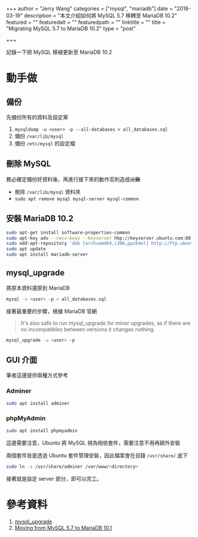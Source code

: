 +++
author = "Jerry Wang"
categories = ["mysql", "mariadb"]
date = "2018-03-19"
description = "本文介紹如何將 MySQL 5.7 移轉至 MariaDB 10.2"
featured = ""
featuredalt = ""
featuredpath = ""
linktitle = ""
title = "Migrating MySQL 5.7 to MariaDB 10.2"
type = "post"

+++

記錄一下把 MySQL 移植更新至 MariaDB 10.2

# 動手做

## 備份

先備份所有的資料及設定黨

1. `mysqldump -u <user> -p --all-databases > all_databases.sql`
1. 備份 `/var/lib/mysql`
1. 備份 `/etc/mysql` 的設定檔

## 刪除 MySQL

務必確定備份好資料後，再進行接下來的動作否則造成~~災難~~

* 刪除 `/var/lib/mysql` 資料夾
* `sudo apt remove mysql mysql-server mysql-common`

## 安裝 MariaDB 10.2

```bash
sudo apt-get install software-properties-common
sudo apt-key adv --recv-keys --keyserver hkp://keyserver.ubuntu.com:80 0xF1656F24C74CD1D8
sudo add-apt-repository 'deb [arch=amd64,i386,ppc64el] http://ftp.ubuntu-tw.org/mirror/mariadb/repo/10.2/ubuntu xenial main'
sudo apt update
sudo apt install mariadb-server
```

## mysql_upgrade

將原本資料還原到 MariaDB

```bash
mysql -u <user> -p < all_databases.sql
```

接著最重要的步驟，根據 MariaDB 官網

> It's also safe to run mysql_upgrade for minor upgrades, as if there are no incompatibles between versions it changes nothing.

```bash
mysql_upgrade -u <user> -p
```

## GUI 介面

筆者這邊提供兩種方式參考

### Adminer

```bash
sudo apt install adminer
```

### phpMyAdmin

```bash
sudo apt install phpmyadmin
```
這邊需要注意，Ubuntu 將 MySQL 視為相依套件，需要注意不用再額外安裝

兩個套件皆是透過 Ubuntu 套件管理安裝，因此檔案會在目錄 `/usr/share/` 底下

```bash
sudo ln -s /usr/share/adminer /var/www/<directory>
```

接著就是設定 server 部分，即可以完工。

# 參考資料

1. [mysql_upgrade](https://mariadb.com/kb/en/library/mysql_upgrade/)
1. [Moving from MySQL 5.7 to MariaDB 10.1
](https://medium.com/@mcloide/moving-from-mysql-5-7-to-mariadb-10-1-c7cb042ed8d8)
